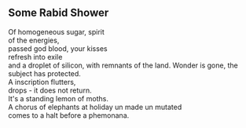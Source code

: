 Some Rabid Shower
-----------------
Of homogeneous sugar, spirit  
of the energies,  
passed god blood, your kisses  
refresh into exile  
and a droplet of silicon, with remnants of the land. Wonder is gone, the subject has protected.  
A inscription flutters,  
drops - it does not return.  
It's a standing lemon of moths.  
A chorus of elephants at holiday un made un mutated  
comes to a halt before a phemonana.  
